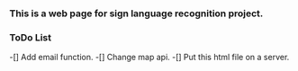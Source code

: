 ### This is a web page for sign language recognition project.
### ToDo List
-[] Add email function.
-[] Change map api.
-[] Put this html file on a server.

